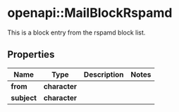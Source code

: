 # openapi::MailBlockRspamd

This is a block entry from the rspamd block list.

## Properties
Name | Type | Description | Notes
------------ | ------------- | ------------- | -------------
**from** | **character** |  | 
**subject** | **character** |  | 



